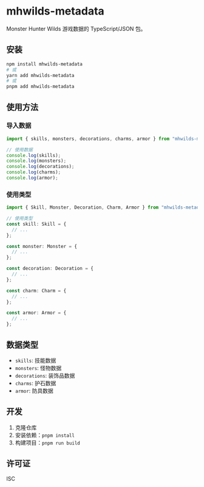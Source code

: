 # mhwilds-metadata

Monster Hunter Wilds 游戏数据的 TypeScript/JSON 包。

## 安装

```bash
npm install mhwilds-metadata
# 或
yarn add mhwilds-metadata
# 或
pnpm add mhwilds-metadata
```

## 使用方法

### 导入数据

```typescript
import { skills, monsters, decorations, charms, armor } from "mhwilds-metadata";

// 使用数据
console.log(skills);
console.log(monsters);
console.log(decorations);
console.log(charms);
console.log(armor);
```

### 使用类型

```typescript
import { Skill, Monster, Decoration, Charm, Armor } from "mhwilds-metadata";

// 使用类型
const skill: Skill = {
  // ...
};

const monster: Monster = {
  // ...
};

const decoration: Decoration = {
  // ...
};

const charm: Charm = {
  // ...
};

const armor: Armor = {
  // ...
};
```

## 数据类型

- `skills`: 技能数据
- `monsters`: 怪物数据
- `decorations`: 装饰品数据
- `charms`: 护石数据
- `armor`: 防具数据

## 开发

1. 克隆仓库
2. 安装依赖：`pnpm install`
3. 构建项目：`pnpm run build`

## 许可证

ISC
